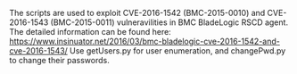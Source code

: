 The scripts are used to exploit CVE-2016-1542 (BMC-2015-0010) and CVE-2016-1543 (BMC-2015-0011) vulneravilities in BMC BladeLogic RSCD agent. The detailed information can be found here: https://www.insinuator.net/2016/03/bmc-bladelogic-cve-2016-1542-and-cve-2016-1543/
Use getUsers.py for user enumeration, and changePwd.py to change their passwords.
